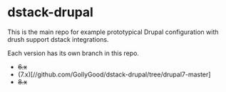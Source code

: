 # dstack-drupal

This is the main repo for example prototypical Drupal configuration with drush
support dstack integrations.

Each version has its own branch in this repo.

* ~~6.x~~
* (7.x)[//github.com/GollyGood/dstack-drupal/tree/drupal7-master]
* ~~8.x~~

